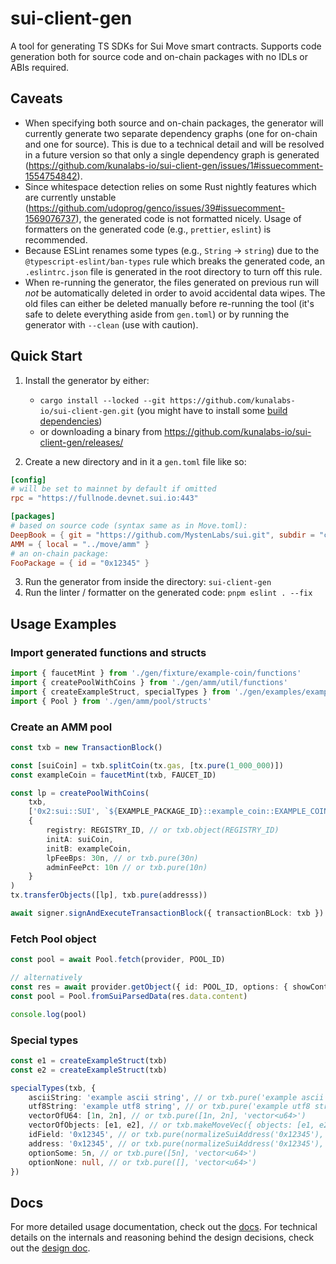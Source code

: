 # sui-client-gen

A tool for generating TS SDKs for Sui Move smart contracts. Supports code generation both for source code and on-chain packages with no IDLs or ABIs required.

## Caveats
- When specifying both source and on-chain packages, the generator will currently generate two separate dependency graphs (one for on-chain and one for source). This is due to a technical detail and will be resolved in a future version so that only a single dependency graph is generated (https://github.com/kunalabs-io/sui-client-gen/issues/1#issuecomment-1554754842).
- Since whitespace detection relies on some Rust nightly features which are currently unstable (https://github.com/udoprog/genco/issues/39#issuecomment-1569076737), the generated code is not formatted nicely. Usage of formatters on the generated code (e.g., `prettier`, `eslint`) is recommended.
- Because ESLint renames some types (e.g., `String` -> `string`) due to the `@typescript-eslint/ban-types` rule which breaks the generated code, an `.eslintrc.json` file is generated in the root directory to turn off this rule.
- When re-running the generator, the files generated on previous run will *not* be automatically deleted in order to avoid accidental data wipes. The old files can either be deleted manually before re-running the tool (it's safe to delete everything aside from `gen.toml`) or by running the generator with `--clean` (use with caution).

## Quick Start

1) Install the generator by either:
   - `cargo install --locked --git https://github.com/kunalabs-io/sui-client-gen.git` (you might have to install some [build dependencies](https://docs.sui.io/guides/developer/getting-started/sui-install#all-linux-prerequisites))
   - or downloading a binary from https://github.com/kunalabs-io/sui-client-gen/releases/

3) Create a new directory and in it a `gen.toml` file like so:

```toml
[config]
# will be set to mainnet by default if omitted
rpc = "https://fullnode.devnet.sui.io:443"

[packages]
# based on source code (syntax same as in Move.toml):
DeepBook = { git = "https://github.com/MystenLabs/sui.git", subdir = "crates/sui-framework/packages/deepbook", rev = "releases/sui-v1.4.0-release" }
AMM = { local = "../move/amm" }
# an on-chain package:
FooPackage = { id = "0x12345" }
```

3) Run the generator from inside the directory: `sui-client-gen`
4) Run the linter / formatter on the generated code: `pnpm eslint . --fix`

## Usage Examples

### Import generated functions and structs
```ts
import { faucetMint } from './gen/fixture/example-coin/functions'
import { createPoolWithCoins } from './gen/amm/util/functions'
import { createExampleStruct, specialTypes } from './gen/examples/examples/functions'
import { Pool } from './gen/amm/pool/structs'
```

### Create an AMM pool
```ts
const txb = new TransactionBlock()

const [suiCoin] = txb.splitCoin(tx.gas, [tx.pure(1_000_000)])
const exampleCoin = faucetMint(txb, FAUCET_ID)

const lp = createPoolWithCoins(
    txb,
    ['0x2:sui::SUI', `${EXAMPLE_PACKAGE_ID}::example_coin::EXAMPLE_COIN`],
    {
        registry: REGISTRY_ID, // or txb.object(REGISTRY_ID)
        initA: suiCoin,
        initB: exampleCoin,
        lpFeeBps: 30n, // or txb.pure(30n)
        adminFeePct: 10n // or txb.pure(10n)
    }
)
tx.transferObjects([lp], txb.pure(addresss))

await signer.signAndExecuteTransactionBlock({ transactionBLock: txb })
```

### Fetch Pool object
```ts
const pool = await Pool.fetch(provider, POOL_ID)

// alternatively
const res = await provider.getObject({ id: POOL_ID, options: { showContent: true } })
const pool = Pool.fromSuiParsedData(res.data.content)

console.log(pool)
```

### Special types

```ts
const e1 = createExampleStruct(txb)
const e2 = createExampleStruct(txb)

specialTypes(txb, {
    asciiString: 'example ascii string', // or txb.pure('example ascii string', BCS.STRING)
    utf8String: 'example utf8 string', // or txb.pure('example utf8 string', BCS.STRING)
    vectorOfU64: [1n, 2n], // or txb.pure([1n, 2n], 'vector<u64>')
    vectorOfObjects: [e1, e2], // or txb.makeMoveVec({ objects: [e1, e2], type: ExampleStruct.$typeName })
    idField: '0x12345', // or txb.pure(normalizeSuiAddress('0x12345'), BCS.ADDRESS)
    address: '0x12345', // or txb.pure(normalizeSuiAddress('0x12345'), BCS.ADDRESS)
    optionSome: 5n, // or txb.pure([5n], 'vector<u64>')
    optionNone: null, // or txb.pure([], 'vector<u64>')
})
```

## Docs

For more detailed usage documentation, check out the [docs](https://github.com/kunalabs-io/sui-client-gen/blob/master/DOC.md).
For technical details on the internals and reasoning behind the design decisions, check out the [design doc](https://github.com/kunalabs-io/sui-client-gen/issues/1).
